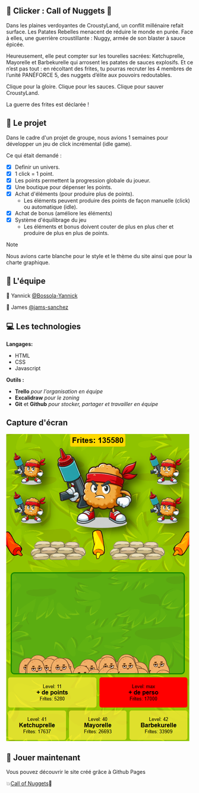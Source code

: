 ## 🍟 Clicker : Call of Nuggets 🍗

Dans les plaines verdoyantes de CroustyLand, un conflit millénaire refait surface. Les Patates Rebelles menacent de réduire le monde en purée. Face à elles, une guerrière croustillante : Nuggy, armée de son blaster à sauce épicée.

Heureusement, elle peut compter sur les tourelles sacrées: Ketchuprelle, Mayorelle et Barbekurelle qui arrosent les patates de sauces explosifs. Et ce n’est pas tout : en récoltant des frites, tu pourras recruter les 4 membres de l’unité PANÉFORCE 5, des nuggets d’élite aux pouvoirs redoutables.

Clique pour la gloire. Clique pour les sauces. Clique pour sauver CroustyLand.

La guerre des frites est déclarée ! 

## 📓 Le projet 

Dans le cadre d'un projet de groupe, nous avions 1 semaines pour développer un jeu de click incrémental (idle game).

Ce qui était demandé :

- [x] Definir un univers.
- [x] 1 click = 1 point.
- [x] Les points permettent la progression globale du joueur.
- [x] Une boutique pour dépenser les points.
- [x] Achat d'éléments (pour produire plus de points).
  - Les éléments peuvent produire des points de façon manuelle (click) ou automatique (idle).
- [x] Achat de bonus (améliore les éléments)
- [x] Système d'équilibrage du jeu
  - Les éléments et bonus doivent couter de plus en plus cher et produire de plus en plus de points.
   
> [!NOTE]
> Nous avions carte blanche pour le style et le thème du site ainsi que pour la charte graphique.

## 💪 L'équipe 

👤 Yannick [@Bossola-Yannick](https://github.com/bossola-yannick)

👤 James [@jams-sanchez](https://github.com/jams-sanchez)

## 💻 Les technologies 

**Langages:**

- HTML
- CSS
- Javascript

**Outils :**
  
- **Trello** _pour l'organisation en équipe_
- **Excalidraw** _pour le zoning_
- **Git** et **Github** _pour stocker, partager et travailler en équipe_

## Capture d'écran

![ScreenShot du jeu](/assets/img/screenshot.png)

## 👀 Jouer maintenant

Vous pouvez découvrir le site créé grâce à Github Pages

💥[Call of Nuggets](https://yannick-bossola.students-laplateforme.io/clicker/)🍗
